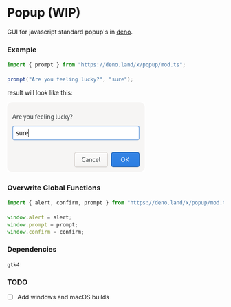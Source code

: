 # Popup (WIP)

GUI for javascript standard popup's in [deno](https://deno.land/).

### Example

```typescript
import { prompt } from "https://deno.land/x/popup/mod.ts";

prompt("Are you feeling lucky?", "sure");
```

result will look like this:

![](./img/screenshot.png)

### Overwrite Global Functions

```typescript
import { alert, confirm, prompt } from "https://deno.land/x/popup/mod.ts";

window.alert = alert;
window.prompt = prompt;
window.confirm = confirm;
```

### Dependencies

    gtk4

### TODO

- [ ] Add windows and macOS builds
